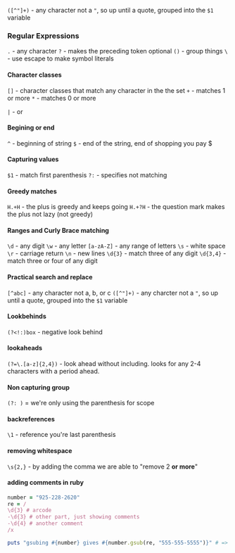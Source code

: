 `([^"]+)` - any character not a `"`, so up until a quote, grouped into the `$1` variable

### Regular Expressions

`.` - any character
`?` - makes the preceding token optional
`()` - group things
`\` - use escape to make symbol literals

#### Character classes
`[]` - character classes that match any character in the the set
`+` - matches 1 or more 
`*` - matches 0 or more

`|` - or 

#### Begining or end
`^` - beginning of string
`$` - end of the string, end of shopping you pay $

#### Capturing values
`$1` - match first parenthesis
`?:` - specifies not matching

#### Greedy matches
`H.+H` - the plus is greedy and keeps going
`H.+?H` - the question mark makes the plus not lazy (not greedy)

#### Ranges and Curly Brace matching
`\d` - any digit
`\w` - any letter
`[a-zA-Z]` - any range of letters
`\s` - white space
`\r` - carriage return
`\n` - new lines
`\d{3}` - match three of any digit
`\d{3,4}` - match three or four of any digit

#### Practical search and replace
`[^abc]` - any character not a, b, or c
`([^"]+)` - any charcter not a `"`, so up until a quote, grouped into the `$1` variable

#### Lookbehinds

`(?<!:)box` - negative look behind

#### lookaheads

`(?=\.[a-z]{2,4})` - look ahead without including. looks for any 2-4 characters with a period ahead.

#### Non capturing group
`(?: )` = we're only using the parenthesis for scope

#### backreferences
`\1` - reference you're last parenthesis

#### removing whitespace
`\s{2,}` - by adding the comma we are able to "remove 2 **or more**"

#### adding comments in ruby

```ruby
number = "925-228-2620"
re = /
\d{3} # arcode
-\d{3} # other part, just showing comments
-\d{4} # another comment
/x 

puts "gsubing #{number} gives #{number.gsub(re, "555-555-5555")}" # => gsubing 925-228-2620 gives 555-555-5555  
```









